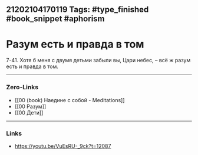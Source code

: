 21202104170119
Tags: #type_finished #book_snippet #aphorism
---
# Разум есть и правда в том

7-41. Хотя б меня с двумя детьми забыли вы, Цари небес, – всё ж разум есть и правда в том.

---
### Zero-Links
- [[00 (book) Наедине с собой - Meditations]]
- [[00 Разум]]
- [[00 Дети]]
---
### Links
- https://youtu.be/VuEsRU-_9ck?t=12087